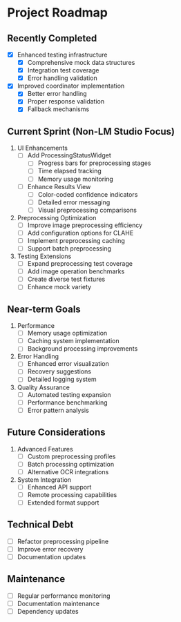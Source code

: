 # Project Roadmap

## Recently Completed
- [x] Enhanced testing infrastructure
  - [x] Comprehensive mock data structures
  - [x] Integration test coverage
  - [x] Error handling validation
- [x] Improved coordinator implementation
  - [x] Better error handling
  - [x] Proper response validation
  - [x] Fallback mechanisms

## Current Sprint (Non-LM Studio Focus)
1. UI Enhancements
   - [ ] Add ProcessingStatusWidget
     - [ ] Progress bars for preprocessing stages
     - [ ] Time elapsed tracking
     - [ ] Memory usage monitoring
   - [ ] Enhance Results View
     - [ ] Color-coded confidence indicators
     - [ ] Detailed error messaging
     - [ ] Visual preprocessing comparisons

2. Preprocessing Optimization
   - [ ] Improve image preprocessing efficiency
   - [ ] Add configuration options for CLAHE
   - [ ] Implement preprocessing caching
   - [ ] Support batch preprocessing

3. Testing Extensions
   - [ ] Expand preprocessing test coverage
   - [ ] Add image operation benchmarks
   - [ ] Create diverse test fixtures
   - [ ] Enhance mock variety

## Near-term Goals
1. Performance
   - [ ] Memory usage optimization
   - [ ] Caching system implementation
   - [ ] Background processing improvements

2. Error Handling
   - [ ] Enhanced error visualization
   - [ ] Recovery suggestions
   - [ ] Detailed logging system

3. Quality Assurance
   - [ ] Automated testing expansion
   - [ ] Performance benchmarking
   - [ ] Error pattern analysis

## Future Considerations
1. Advanced Features
   - [ ] Custom preprocessing profiles
   - [ ] Batch processing optimization
   - [ ] Alternative OCR integrations

2. System Integration
   - [ ] Enhanced API support
   - [ ] Remote processing capabilities
   - [ ] Extended format support

## Technical Debt
- [ ] Refactor preprocessing pipeline
- [ ] Improve error recovery
- [ ] Documentation updates

## Maintenance
- [ ] Regular performance monitoring
- [ ] Documentation maintenance
- [ ] Dependency updates
